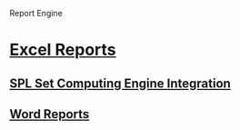 Report Engine

# [Excel Reports](xpt-report.md)

## [SPL Set Computing Engine Integration](spl.md)

## [Word Reports](word-template.md)
<!-- SOURCE_MD5:1df07d3eca76e52b854ccd4c5697e7fc-->
